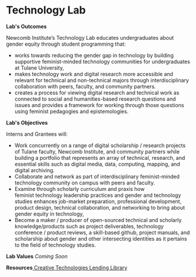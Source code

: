 # Technology Lab 

**Lab's Outcomes**

Newcomb Institute’s Technology Lab educates undergraduates about gender equity through student programming that:

- works towards reducing the gender gap in technology by building supportive feminist-minded technology communities for undergraduates at Tulane University,
- makes technology work and digital research more accessible and relevant for technical and non-technical majors through interdisciplinary collaboration with peers, faculty, and community partners.
- creates a process for viewing digital research and technical work as connected to social and humanities-based research questions and issues and provides a framework for working through those questions using feminist pedagogies and epistemologies.

**Lab's Objectives**

Interns and Grantees will:

- Work concurrently on a range of digital scholarship / research projects of Tulane faculty, Newcomb Institute, and community partners while building a portfolio that represents an array of technical, research, and essential skills such as digital media, data, computing, mapping, and digital archiving.
- Collaborate and network as part of interdisciplinary feminist-minded technology community on campus with peers and faculty.
- Examine through scholarly curriculum and praxis how feminist technology leadership practices and gender and technology studies enhances job-market preparation, professional development, product design, technical collaboration, and networking to bring about gender equity in technology,
- Become a maker / producer of open-sourced technical and scholarly knowledge/products such as project deliverables, technology conference / product reviews, a skill-based github, project manuals, and scholarship about gender and other intersecting identities as it pertains to the field of technology studies.

**Lab Values**
_Coming Soon_

**Resources**[
Creative Technologies Lending Library](https://libguides.tulane.edu/ctlc)

